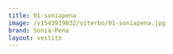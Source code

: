 ```yaml
---
title: 01-soniapena
image: /v1543919832/viterbo/01-soniapena.jpg
brand: Sonia-Pena
layout: vestito
---
```

